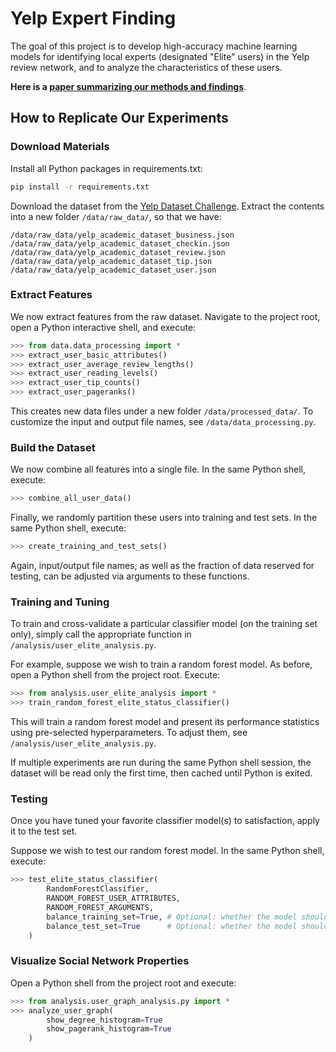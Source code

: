 # Yelp Expert Finding

The goal of this project is to develop high-accuracy machine learning models for identifying local experts (designated "Elite" users) in the Yelp review network, and to analyze the characteristics of these users.

__Here is a [paper summarizing our methods and findings](https://goo.gl/QPeILJ)__.



## How to Replicate Our Experiments

### Download Materials
Install all Python packages in requirements.txt:
```bash
pip install -r requirements.txt
```

Download the dataset from the [Yelp Dataset Challenge](http://www.yelp.com/dataset_challenge/). Extract the contents into a new folder `/data/raw_data/`, so that we have:
```
/data/raw_data/yelp_academic_dataset_business.json
/data/raw_data/yelp_academic_dataset_checkin.json
/data/raw_data/yelp_academic_dataset_review.json
/data/raw_data/yelp_academic_dataset_tip.json
/data/raw_data/yelp_academic_dataset_user.json
```


### Extract Features
We now extract features from the raw dataset. Navigate to the project root, open a Python interactive shell, and execute:
```python
>>> from data.data_processing import *
>>> extract_user_basic_attributes()
>>> extract_user_average_review_lengths()
>>> extract_user_reading_levels()
>>> extract_user_tip_counts()
>>> extract_user_pageranks()
```
This creates new data files under a new folder `/data/processed_data/`. To customize the input and output file names, see `/data/data_processing.py`.


### Build the Dataset
We now combine all features into a single file. In the same Python shell, execute:
```python
>>> combine_all_user_data()
```

Finally, we randomly partition these users into training and test sets. In the same Python shell, execute:
```python
>>> create_training_and_test_sets()
```
Again, input/output file names, as well as the fraction of data reserved for testing, can be adjusted via arguments to these functions.


### Training and Tuning
To train and cross-validate a particular classifier model (on the training set only), simply call the appropriate function in `/analysis/user_elite_analysis.py`.

For example, suppose we wish to train a random forest model. As before, open a Python shell from the project root. Execute:
```python
>>> from analysis.user_elite_analysis import *
>>> train_random_forest_elite_status_classifier()
```
This will train a random forest model and present its performance statistics using pre-selected hyperparameters. To adjust them, see `/analysis/user_elite_analysis.py`.

If multiple experiments are run during the same Python shell session, the dataset will be read only the first time, then cached until Python is exited.


### Testing
Once you have tuned your favorite classifier model(s) to satisfaction, apply it to the test set.

Suppose we wish to test our random forest model. In the same Python shell, execute:
```python
>>> test_elite_status_classifier(
        RandomForestClassifier,
        RANDOM_FOREST_USER_ATTRIBUTES,
        RANDOM_FOREST_ARGUMENTS,
        balance_training_set=True, # Optional: whether the model should be trained on equally many Elite and non-Elite users
        balance_test_set=True      # Optional: whether the model should be tested on equally many Elite and non-Elite users
    )
```


### Visualize Social Network Properties
Open a Python shell from the project root and execute:
```python
>>> from analysis.user_graph_analysis.py import *
>>> analyze_user_graph(
        show_degree_histogram=True
        show_pagerank_histogram=True
    )
```

